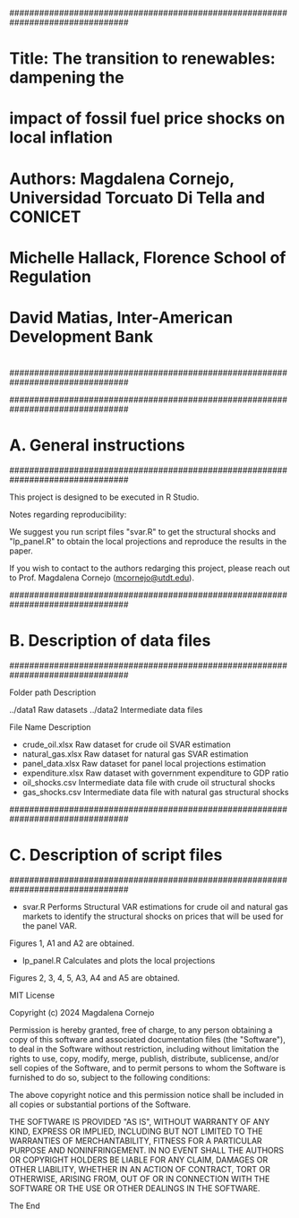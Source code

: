 ################################################################################
#		
# Title:	The transition to renewables: dampening the
#         impact of fossil fuel price shocks on local inflation
# 				
# Authors: 	Magdalena Cornejo, Universidad Torcuato Di Tella and CONICET 
# 		      Michelle Hallack, Florence School of Regulation
#           David Matias, Inter-American Development Bank
#		
################################################################################

################################################################################
# A. General instructions 
################################################################################

This project is designed to be executed in R Studio. 

Notes regarding reproducibility:

We suggest you run script files "svar.R" to get the structural shocks and 
"lp_panel.R" to obtain the local projections and reproduce the results in the paper. 

If you wish to contact to the authors redarging this project, please reach out to 
Prof. Magdalena Cornejo (mcornejo@utdt.edu).


################################################################################
# B. Description of data files
################################################################################

Folder path    Description

../data1      Raw datasets
../data2      Intermediate data files

  File Name      Description

- crude_oil.xlsx    Raw dataset for crude oil SVAR estimation
- natural_gas.xlsx  Raw dataset for natural gas SVAR estimation
- panel_data.xlsx    Raw dataset for panel local projections estimation
- expenditure.xlsx  Raw dataset with government expenditure to GDP ratio
- oil_shocks.csv    Intermediate data file with crude oil structural shocks
- gas_shocks.csv    Intermediate data file with natural gas structural shocks


################################################################################
# C. Description of script files
################################################################################


- svar.R
Performs Structural VAR estimations for crude oil and natural gas markets
to identify the structural shocks on prices that will be used for the panel VAR.

Figures 1, A1 and A2 are obtained.

- lp_panel.R
Calculates and plots the local projections 

Figures 2, 3, 4, 5, A3, A4 and A5 are obtained.


MIT License

Copyright (c) 2024 Magdalena Cornejo

Permission is hereby granted, free of charge, to any person obtaining a copy
of this software and associated documentation files (the "Software"), to deal
in the Software without restriction, including without limitation the rights
to use, copy, modify, merge, publish, distribute, sublicense, and/or sell
copies of the Software, and to permit persons to whom the Software is
furnished to do so, subject to the following conditions:

The above copyright notice and this permission notice shall be included in all
copies or substantial portions of the Software.

THE SOFTWARE IS PROVIDED "AS IS", WITHOUT WARRANTY OF ANY KIND, EXPRESS OR
IMPLIED, INCLUDING BUT NOT LIMITED TO THE WARRANTIES OF MERCHANTABILITY,
FITNESS FOR A PARTICULAR PURPOSE AND NONINFRINGEMENT. IN NO EVENT SHALL THE
AUTHORS OR COPYRIGHT HOLDERS BE LIABLE FOR ANY CLAIM, DAMAGES OR OTHER
LIABILITY, WHETHER IN AN ACTION OF CONTRACT, TORT OR OTHERWISE, ARISING FROM,
OUT OF OR IN CONNECTION WITH THE SOFTWARE OR THE USE OR OTHER DEALINGS IN THE
SOFTWARE.


The End
